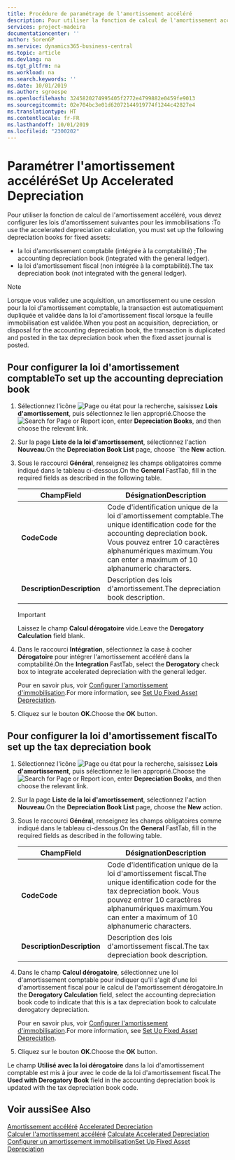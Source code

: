 ```yaml
---
title: Procédure de paramétrage de l'amortissement accéléré
description: Pour utiliser la fonction de calcul de l'amortissement accéléré, vous devez configurer les lois d'amortissement pour les immobilisations.
services: project-madeira
documentationcenter: ''
author: SorenGP
ms.service: dynamics365-business-central
ms.topic: article
ms.devlang: na
ms.tgt_pltfrm: na
ms.workload: na
ms.search.keywords: ''
ms.date: 10/01/2019
ms.author: sgroespe
ms.openlocfilehash: 3245820274995405f2772e4799882e0459fe9013
ms.sourcegitcommit: 02e704bc3e01d62072144919774f1244c42827e4
ms.translationtype: HT
ms.contentlocale: fr-FR
ms.lasthandoff: 10/01/2019
ms.locfileid: "2300202"
---
```

# <a name="set-up-accelerated-depreciation"></a><span data-ttu-id="792d9-103">Paramétrer l'amortissement accéléré</span><span class="sxs-lookup"><span data-stu-id="792d9-103">Set Up Accelerated Depreciation</span></span>
<span data-ttu-id="792d9-104">Pour utiliser la fonction de calcul de l'amortissement accéléré, vous devez configurer les lois d'amortissement suivantes pour les immobilisations :</span><span class="sxs-lookup"><span data-stu-id="792d9-104">To use the accelerated depreciation calculation, you must set up the following depreciation books for fixed assets:</span></span>  

- <span data-ttu-id="792d9-105">la loi d'amortissement comptable (intégrée à la comptabilité) ;</span><span class="sxs-lookup"><span data-stu-id="792d9-105">The accounting depreciation book (integrated with the general ledger).</span></span>  
- <span data-ttu-id="792d9-106">la loi d'amortissement fiscal (non intégrée à la comptabilité).</span><span class="sxs-lookup"><span data-stu-id="792d9-106">The tax depreciation book (not integrated with the general ledger).</span></span>  

> [!NOTE]  
>  <span data-ttu-id="792d9-107">Lorsque vous validez une acquisition, un amortissement ou une cession pour la loi d'amortissement comptable, la transaction est automatiquement dupliquée et validée dans la loi d'amortissement fiscal lorsque la feuille immobilisation est validée.</span><span class="sxs-lookup"><span data-stu-id="792d9-107">When you post an acquisition, depreciation, or disposal for the accounting depreciation book, the transaction is duplicated and posted in the tax depreciation book when the fixed asset journal is posted.</span></span>  

## <a name="to-set-up-the-accounting-depreciation-book"></a><span data-ttu-id="792d9-108">Pour configurer la loi d'amortissement comptable</span><span class="sxs-lookup"><span data-stu-id="792d9-108">To set up the accounting depreciation book</span></span>  

1.  <span data-ttu-id="792d9-109">Sélectionnez l'icône ![Page ou état pour la recherche](../../media/ui-search/search_small.png "icône Page ou état pour la recherche"), saisissez **Lois d'amortissement**, puis sélectionnez le lien approprié.</span><span class="sxs-lookup"><span data-stu-id="792d9-109">Choose the ![Search for Page or Report](../../media/ui-search/search_small.png "Search for Page or Report icon") icon, enter **Depreciation Books**, and then choose the relevant link.</span></span>  
2.  <span data-ttu-id="792d9-110">Sur la page **Liste de la loi d'amortissement**, sélectionnez l'action **Nouveau**.</span><span class="sxs-lookup"><span data-stu-id="792d9-110">On the **Depreciation Book List** page, choose ¨the **New** action.</span></span>  
3.  <span data-ttu-id="792d9-111">Sous le raccourci **Général**, renseignez les champs obligatoires comme indiqué dans le tableau ci-dessous.</span><span class="sxs-lookup"><span data-stu-id="792d9-111">On the **General** FastTab, fill in the required fields as described in the following table.</span></span>  

    |<span data-ttu-id="792d9-112">Champ</span><span class="sxs-lookup"><span data-stu-id="792d9-112">Field</span></span>|<span data-ttu-id="792d9-113">Désignation</span><span class="sxs-lookup"><span data-stu-id="792d9-113">Description</span></span>|  
    |---------------------------------|---------------------------------------|  
    |<span data-ttu-id="792d9-114">**Code**</span><span class="sxs-lookup"><span data-stu-id="792d9-114">**Code**</span></span>|<span data-ttu-id="792d9-115">Code d'identification unique de la loi d'amortissement comptable.</span><span class="sxs-lookup"><span data-stu-id="792d9-115">The unique identification code for the accounting depreciation book.</span></span> <span data-ttu-id="792d9-116">Vous pouvez entrer 10 caractères alphanumériques maximum.</span><span class="sxs-lookup"><span data-stu-id="792d9-116">You can enter a maximum of 10 alphanumeric characters.</span></span>|  
    |<span data-ttu-id="792d9-117">**Description**</span><span class="sxs-lookup"><span data-stu-id="792d9-117">**Description**</span></span>|<span data-ttu-id="792d9-118">Description des lois d'amortissement.</span><span class="sxs-lookup"><span data-stu-id="792d9-118">The depreciation book description.</span></span>|  

    > [!IMPORTANT]  
    >  <span data-ttu-id="792d9-119">Laissez le champ **Calcul dérogatoire** vide.</span><span class="sxs-lookup"><span data-stu-id="792d9-119">Leave the **Derogatory Calculation** field blank.</span></span>  

4.  <span data-ttu-id="792d9-120">Dans le raccourci **Intégration**, sélectionnez la case à cocher **Dérogatoire** pour intégrer l'amortissement accéléré dans la comptabilité.</span><span class="sxs-lookup"><span data-stu-id="792d9-120">On the **Integration** FastTab, select the **Derogatory** check box to integrate accelerated depreciation with the general ledger.</span></span>  

    <span data-ttu-id="792d9-121">Pour en savoir plus, voir [Configurer l'amortissement d'immobilisation](../../fa-how-setup-depreciation.md).</span><span class="sxs-lookup"><span data-stu-id="792d9-121">For more information, see [Set Up Fixed Asset Depreciation](../../fa-how-setup-depreciation.md).</span></span>  

5.  <span data-ttu-id="792d9-122">Cliquez sur le bouton **OK**.</span><span class="sxs-lookup"><span data-stu-id="792d9-122">Choose the **OK** button.</span></span>  

## <a name="to-set-up-the-tax-depreciation-book"></a><span data-ttu-id="792d9-123">Pour configurer la loi d'amortissement fiscal</span><span class="sxs-lookup"><span data-stu-id="792d9-123">To set up the tax depreciation book</span></span>  

1.  <span data-ttu-id="792d9-124">Sélectionnez l'icône ![Page ou état pour la recherche](../../media/ui-search/search_small.png "icône Page ou état pour la recherche"), saisissez **Lois d'amortissement**, puis sélectionnez le lien approprié.</span><span class="sxs-lookup"><span data-stu-id="792d9-124">Choose the ![Search for Page or Report](../../media/ui-search/search_small.png "Search for Page or Report icon") icon, enter **Depreciation Books**, and then choose the relevant link.</span></span>  
2.  <span data-ttu-id="792d9-125">Sur la page **Liste de la loi d'amortissement**, sélectionnez l'action **Nouveau**.</span><span class="sxs-lookup"><span data-stu-id="792d9-125">On the **Depreciation Book List** page, choose the **New** action.</span></span>  
3.  <span data-ttu-id="792d9-126">Sous le raccourci **Général**, renseignez les champs obligatoires comme indiqué dans le tableau ci-dessous.</span><span class="sxs-lookup"><span data-stu-id="792d9-126">On the **General** FastTab, fill in the required fields as described in the following table.</span></span>  

    |<span data-ttu-id="792d9-127">Champ</span><span class="sxs-lookup"><span data-stu-id="792d9-127">Field</span></span>|<span data-ttu-id="792d9-128">Désignation</span><span class="sxs-lookup"><span data-stu-id="792d9-128">Description</span></span>|  
    |---------------------------------|---------------------------------------|  
    |<span data-ttu-id="792d9-129">**Code**</span><span class="sxs-lookup"><span data-stu-id="792d9-129">**Code**</span></span>|<span data-ttu-id="792d9-130">Code d'identification unique de la loi d'amortissement fiscal.</span><span class="sxs-lookup"><span data-stu-id="792d9-130">The unique identification code for the tax depreciation book.</span></span> <span data-ttu-id="792d9-131">Vous pouvez entrer 10 caractères alphanumériques maximum.</span><span class="sxs-lookup"><span data-stu-id="792d9-131">You can enter a maximum of 10 alphanumeric characters.</span></span>|  
    |<span data-ttu-id="792d9-132">**Description**</span><span class="sxs-lookup"><span data-stu-id="792d9-132">**Description**</span></span>|<span data-ttu-id="792d9-133">Description des lois d'amortissement fiscal.</span><span class="sxs-lookup"><span data-stu-id="792d9-133">The tax depreciation book description.</span></span>|  

4.  <span data-ttu-id="792d9-134">Dans le champ **Calcul dérogatoire**, sélectionnez une loi d'amortissement comptable pour indiquer qu'il s'agit d'une loi d'amortissement fiscal pour le calcul de l'amortissement dérogatoire.</span><span class="sxs-lookup"><span data-stu-id="792d9-134">In the **Derogatory Calculation** field, select the accounting depreciation book code to indicate that this is a tax depreciation book to calculate derogatory depreciation.</span></span>  

    <span data-ttu-id="792d9-135">Pour en savoir plus, voir [Configurer l'amortissement d'immobilisation](../../fa-how-setup-depreciation.md).</span><span class="sxs-lookup"><span data-stu-id="792d9-135">For more information, see [Set Up Fixed Asset Depreciation](../../fa-how-setup-depreciation.md).</span></span>  

5.  <span data-ttu-id="792d9-136">Cliquez sur le bouton **OK**.</span><span class="sxs-lookup"><span data-stu-id="792d9-136">Choose the **OK** button.</span></span>  

<span data-ttu-id="792d9-137">Le champ **Utilisé avec la loi dérogatoire** dans la loi d'amortissement comptable est mis à jour avec le code de la loi d'amortissement fiscal.</span><span class="sxs-lookup"><span data-stu-id="792d9-137">The **Used with Derogatory Book** field in the accounting depreciation book is updated with the tax depreciation book code.</span></span>  

## <a name="see-also"></a><span data-ttu-id="792d9-138">Voir aussi</span><span class="sxs-lookup"><span data-stu-id="792d9-138">See Also</span></span>  
 <span data-ttu-id="792d9-139">[Amortissement accéléré](accelerated-depreciation.md) </span><span class="sxs-lookup"><span data-stu-id="792d9-139">[Accelerated Depreciation](accelerated-depreciation.md) </span></span>  
 <span data-ttu-id="792d9-140">[Calculer l'amortissement accéléré](how-to-calculate-accelerated-depreciation.md) </span><span class="sxs-lookup"><span data-stu-id="792d9-140">[Calculate Accelerated Depreciation](how-to-calculate-accelerated-depreciation.md) </span></span>  
[<span data-ttu-id="792d9-141">Configurer un amortissement immobilisation</span><span class="sxs-lookup"><span data-stu-id="792d9-141">Set Up Fixed Asset Depreciation</span></span>](../../fa-how-setup-depreciation.md)

